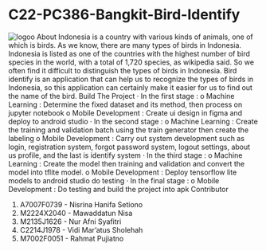 # C22-PC386-Bangkit-Bird-Identify
![logoo](https://user-images.githubusercontent.com/91490901/173246553-fd34eec7-0dfe-40b7-bc6f-e6be9cd6533b.png)
About
Indonesia is a country with various kinds of animals, one of which is birds. As we know, there are many types of birds in Indonesia. Indonesia is listed as one of the countries with the highest number of bird species in the world, with a total of 1,720 species, as wikipedia said. So we often find it difficult to distinguish the types of birds in Indonesia. Bird identify is an application that can help us to recognize the types of birds in Indonesia, so  this application can certainly make it easier for us to find out the name of the bird.
Build The Project
·       In the first stage :
o   Machine Learning : Determine the fixed dataset and its method, then process on jupyter notebook
o   Mobile Development : Create ui design in figma and deploy to android studio 
·       In the second stage :
o   Machine Learning : Create the training and validation batch using the train generator then create the labeling
o  Mobile Development :  Carry out system development such as login, registration system, forgot password system, logout settings, about us profile, and the last is identify system
·       In the third stage :
o   Machine Learning : Create the model then training and validation and    convert the model into tflite model.
o  Mobile Development : Deploy tensorflow lite models to android studio do testing
·       In the final stage :
     o Mobile Development : Do testing and build the project into apk
Contributor 
1.	A7007F0739 - Nisrina Hanifa Setiono 
2.	M2224X2040 - Mawaddatun Nisa
3.	M2135J1626 - Nur Afni Syafitri
4.	C2214J1978 - Vidi Mar’atus Sholehah
5.	M7002F0051 - Rahmat Pujiatno

